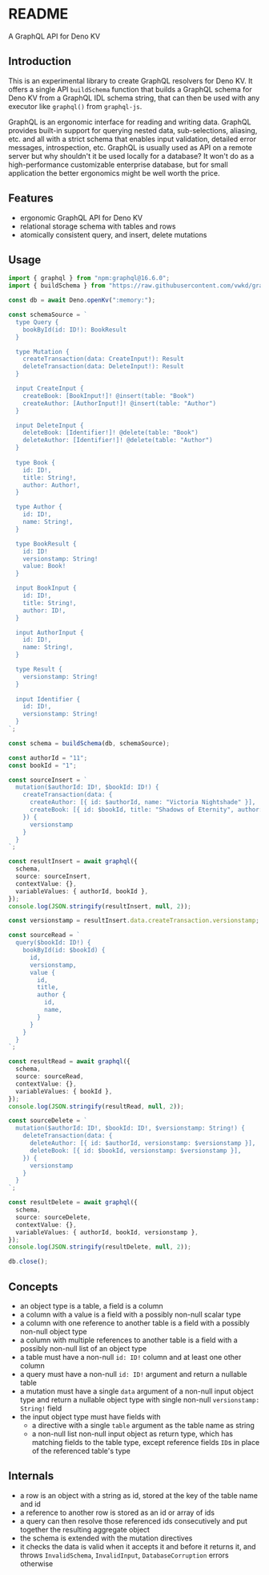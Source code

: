 # README

A GraphQL API for Deno KV



## Introduction

This is an experimental library to create GraphQL resolvers for Deno KV. It offers a single API `buildSchema` function that builds a GraphQL schema for Deno KV from a GraphQL IDL schema string, that can then be used with any executor like `graphql()` from `graphql-js`.

GraphQL is an ergonomic interface for reading and writing data. GraphQL provides built-in support for querying nested data, sub-selections, aliasing, etc. and all with a strict schema that enables input validation, detailed error messages, introspection, etc. GraphQL is usually used as API on a remote server but why shouldn't it be used locally for a database? It won't do as a high-performance customizable enterprise database, but for small application the better ergonomics might be well worth the price.



## Features

- ergonomic GraphQL API for Deno KV
- relational storage schema with tables and rows
- atomically consistent query, and insert, delete mutations



## Usage

```ts
import { graphql } from "npm:graphql@16.6.0";
import { buildSchema } from "https://raw.githubusercontent.com/vwkd/graphql-denokv/main/src/main.ts";

const db = await Deno.openKv(":memory:");

const schemaSource = `
  type Query {
    bookById(id: ID!): BookResult
  }

  type Mutation {
    createTransaction(data: CreateInput!): Result
    deleteTransaction(data: DeleteInput!): Result
  }

  input CreateInput {
    createBook: [BookInput!]! @insert(table: "Book")
    createAuthor: [AuthorInput!]! @insert(table: "Author")
  }

  input DeleteInput {
    deleteBook: [Identifier!]! @delete(table: "Book")
    deleteAuthor: [Identifier!]! @delete(table: "Author")
  }
  
  type Book {
    id: ID!,
    title: String!,
    author: Author!,
  }

  type Author {
    id: ID!,
    name: String!,
  }

  type BookResult {
    id: ID!
    versionstamp: String!
    value: Book!
  }

  input BookInput {
    id: ID!,
    title: String!,
    author: ID!,
  }

  input AuthorInput {
    id: ID!,
    name: String!,
  }

  type Result {
    versionstamp: String!
  }
  
  input Identifier {
    id: ID!,
    versionstamp: String!
  }
`;

const schema = buildSchema(db, schemaSource);

const authorId = "11";
const bookId = "1";

const sourceInsert = `
  mutation($authorId: ID!, $bookId: ID!) {
    createTransaction(data: {
      createAuthor: [{ id: $authorId, name: "Victoria Nightshade" }],
      createBook: [{ id: $bookId, title: "Shadows of Eternity", author: $authorId }],
    }) {
      versionstamp
    }
  }
`;

const resultInsert = await graphql({
  schema,
  source: sourceInsert,
  contextValue: {},
  variableValues: { authorId, bookId },
});
console.log(JSON.stringify(resultInsert, null, 2));

const versionstamp = resultInsert.data.createTransaction.versionstamp;

const sourceRead = `
  query($bookId: ID!) {
    bookById(id: $bookId) {
      id,
      versionstamp,
      value {
        id,  
        title,
        author {
          id,
          name,
        }
      }
    }
  }
`;

const resultRead = await graphql({
  schema,
  source: sourceRead,
  contextValue: {},
  variableValues: { bookId },
});
console.log(JSON.stringify(resultRead, null, 2));

const sourceDelete = `
  mutation($authorId: ID!, $bookId: ID!, $versionstamp: String!) {
    deleteTransaction(data: {
      deleteAuthor: [{ id: $authorId, versionstamp: $versionstamp }],
      deleteBook: [{ id: $bookId, versionstamp: $versionstamp }],
    }) {
      versionstamp
    }
  }
`;

const resultDelete = await graphql({
  schema,
  source: sourceDelete,
  contextValue: {},
  variableValues: { authorId, bookId, versionstamp },
});
console.log(JSON.stringify(resultDelete, null, 2));

db.close();
```



## Concepts

- an object type is a table, a field is a column
- a column with a value is a field with a possibly non-null scalar type
- a column with one reference to another table is a field with a possibly non-null object type
- a column with multiple references to another table is a field with a possibly non-null list of an object type
- a table must have a non-null `id: ID!` column and at least one other column
- a query must have a non-null `id: ID!` argument and return a nullable table
- a mutation must have a single `data` argument of a non-null input object type and return a nullable object type with single non-null `versionstamp: String!` field
- the input object type must have fields with
  - a directive with a single `table` argument as the table name as string
  - a non-null list non-null input object as return type, which has matching fields to the table type, except reference fields `ID`s in place of the referenced table's type



## Internals

- a row is an object with a string as id, stored at the key of the table name and id
- a reference to another row is stored as an id or array of ids
- a query can then resolve those referenced ids consecutively and put together the resulting aggregate object
- the schema is extended with the mutation directives
- it checks the data is valid when it accepts it and before it returns it, and throws `InvalidSchema`, `InvalidInput`, `DatabaseCorruption` errors otherwise
